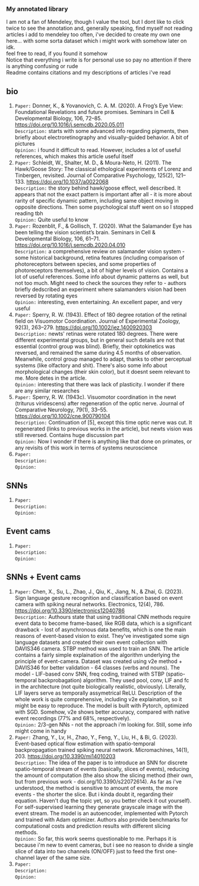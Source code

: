 ### My annotated library
I am not a fan of Mendeley, though I value the tool, but I dont like to click twice to see the annotation and, generally speaking, find myself not reading articles i add to mendeley too often, i've decided to create my own one here... with some sorta dataset which i might work with somehow later on idk. </br>
feel free to read, if you found it somehow </br>
Notice that everything i write is for personal use so pay no attention if there is anything confusing or rude </br>
Readme contains citations and my descriptions of articles i've read </br>

## bio
1. ``Paper:`` Donner, K., & Yovanovich, C. A. M. (2020). A Frog’s Eye View: Foundational Revelations and future promises. Seminars in Cell &amp; Developmental Biology, 106, 72–85. https://doi.org/10.1016/j.semcdb.2020.05.011 <br/>
``Description:`` starts with some advanced info regarding pigments, then briefly about electroretinography and visually-guided behavior. A bit of pictures <br/>
``Opinion:`` i found it difficult to read. However, includes a lot of useful references, which makes this article useful itself <br/>
2. ``Paper:`` Schleidt, W., Shalter, M. D., & Moura-Neto, H. (2011). The Hawk/Goose Story: The classical ethological experiments of Lorenz and Tinbergen, revisited. Journal of Comparative Psychology, 125(2), 121–133. https://doi.org/10.1037/a0022068 <br/>
``Description:`` the story behind hawk/goose effect, well described. It appears that not the exact pattern is important after all - it is more about rarity of specific dynamic pattern, including same object moving in opposite directions. Then some psychological stuff went on so I stopped reading tbh <br/>
``Opinion:`` Quite useful to know <br/>
3. ``Paper:`` Rozenblit, F., & Gollisch, T. (2020). What the Salamander Eye has been telling the vision scientist’s brain. Seminars in Cell &amp; Developmental Biology, 106, 61–71. https://doi.org/10.1016/j.semcdb.2020.04.010 <br/>
``Description:`` a comprehensive review on salamander vision system - some historical background, retina features (including comparison of photoreceptors between species, and some properties of photoreceptors themselves), a bit of higher levels of vision. Contains a lot of useful references. Some info about dynamic patterns as well, but not too much. Might need to check the sources they refer to - authors briefly dedscribed an experiment where salamanders vision had been reversed by rotating eyes <br/>
``Opinion:`` interesting, even entertaining. An excellent paper, and very useful <br/>
4. ``Paper:`` Sperry, R. W. (1943). Effect of 180 degree rotation of the retinal field on Visuomotor Coordination. Journal of Experimental Zoology, 92(3), 263–279. https://doi.org/10.1002/jez.1400920303 <br/>
``Description:`` newts' retinas were rotated 180 degrees. There were different experimental groups, but in general such details are not that essential (control group was blind). Briefly, their optokinetics was reversed, and remained the same during 4.5 months of observation. Meanwhile, control group managed to adapt, thanks to other perceptual systems (like olfactory and shit). There's also some info about morphological changes (their skin color), but it doesnt seem relevant to me. More detes in the article. <br/>
``Opinion:`` interesting that there was lack of plasticity. I wonder if there are any similar researches <br/>
5. ``Paper:`` Sperry, R. W. (1943c). Visuomotor coordination in the newt (triturus viridescens) after regeneration of the optic nerve. Journal of Comparative Neurology, 79(1), 33–55. https://doi.org/10.1002/cne.900790104 <br/>
``Description:`` Continuation of [5], except this time optic nerve was cut. It regenerated (links to previous works in the article), but newts vision was still reversed. Contains huge discussion part <br/>
``Opinion:`` Now I wonder if there is anything like that done on primates, or any revisits of this work in terms of systems neuroscience <br/>
6. ``Paper:`` <br/>
``Description:`` <br/>
``Opinion:`` <br/>

## SNNs
1. ``Paper:`` <br/>
``Description:`` <br/>
``Opinion:`` <br/>

## Event cams
1. ``Paper:`` <br/>
``Description:`` <br/>
``Opinion:`` <br/>

## SNNs + Event cams
1. ``Paper:`` Chen, X., Su, L., Zhao, J., Qiu, K., Jiang, N., & Zhai, G. (2023). Sign language gesture recognition and classification based on event camera with spiking neural networks. Electronics, 12(4), 786. https://doi.org/10.3390/electronics12040786 <br/>
``Description:`` Authours state that using traditional CNN methods require event data to become frame-based, like RGB data, which is a significant drawback - lost of asynchronous data benefits, which is one the main reasons of event-based vision to exist. They've investigated some sign language datasets and created their own event collection with DAVIS346 camera. STBP method was used to train an SNN. The article contains a fairly simple explaination of the algorithm underlying the principle of event-camera. Dataset was created using v2e method + DAVIS346 for better validation - 64 classes (verbs and nouns). The model - LIF-based conv SNN, freq coding, trained with STBP (spatio-temporal backprobagation) algorithm. They used pool, conv, LIF and fc in the architecture (not quite biologically realistic, obviously). Literally, LIF layers serve as temporally assymetrical ReLU. Description of the whole work is quite comprehensive, including v2e explaination, so it might be easy to reproduce. The model is built with Pytorch, optimized with SGD. Somehow, v2e shows better accuracy, compared with native event recordings (77% and 68%, respectively). <br/>
``Opinion:`` 2/3-gen NNs - not the approach i'm looking for. Still, some info might come in handy <br/>
2. ``Paper:`` Zhang, Y., Lv, H., Zhao, Y., Feng, Y., Liu, H., & Bi, G. (2023). Event-based optical flow estimation with spatio-temporal backpropagation trained spiking neural network. Micromachines, 14(1), 203. https://doi.org/10.3390/mi14010203 <br/>
``Description:`` The idea of the paper is to introduce an SNN for discrete spatio-temporal stream of events (basically, slices of events), reducing the amount of computation (the also show the slicing method (their own, but from previous work - doi.org/10.3390/s22072614). As far as i've understood, the method is sensitive to amount of events, the more events - the shorter the slice. But i kinda doubt it, regarding their equation. Haven't dug the topic yet, so you better check it out yourself). For self-supervised learning they generate grayscale image with the event stream. The model is an autoencoder, implemented with Pytorch and trained with Adam optimizer. Authors also provide benchmarks for computational costs and prediction results with different slicing methods. <br/>
``Opinion:`` So far, this work seems questionable to me. Perhaps it is because i'm new to event cameras, but i see no reason to divide a single slice of data into two channels (ON/OFF) just to feed the first one-channel layer of the same size. <br/>
3. ``Paper:`` <br/>
``Description:`` <br/>
``Opinion:`` <br/>
